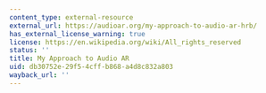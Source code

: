 ```yaml
---
content_type: external-resource
external_url: https://audioar.org/my-approach-to-audio-ar-hrb/
has_external_license_warning: true
license: https://en.wikipedia.org/wiki/All_rights_reserved
status: ''
title: My Approach to Audio AR
uid: db30752e-29f5-4cff-b868-a4d8c832a803
wayback_url: ''
---
```

